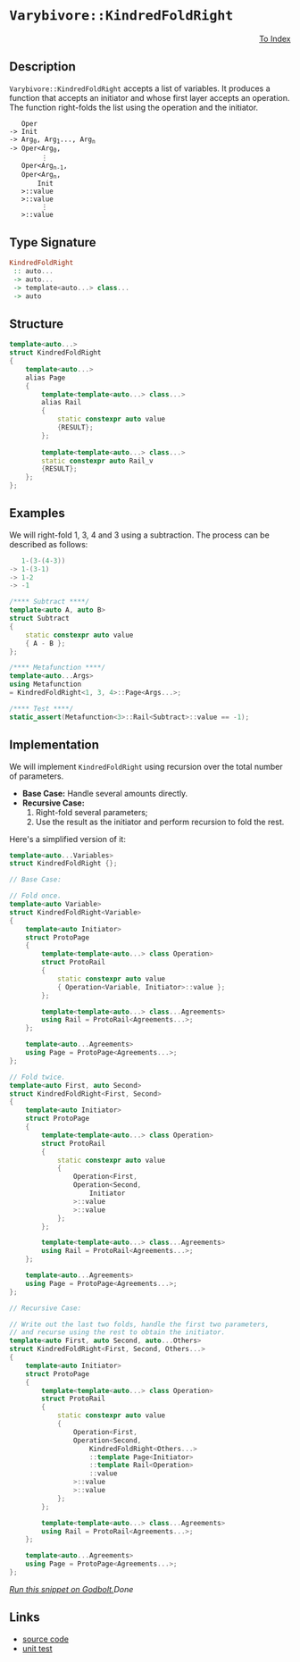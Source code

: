 <!-- Copyright 2024 Feng Mofan
SPDX-License-Identifier: Apache-2.0 -->

# `Varybivore::KindredFoldRight`

<p style='text-align: right;'><a href="../../../facilities/metafunctions.md#varybivore-kindred-fold-right">To Index</a></p>

## Description

`Varybivore::KindredFoldRight` accepts a list of variables.
It produces a function that accepts an initiator and whose first layer accepts an operation.
The function right-folds the list using the operation and the initiator.

<pre><code>   Oper
-> Init
-> Arg<sub>0</sub>, Arg<sub>1</sub>..., Arg<sub>n</sub>
-> Oper&lt;Arg<sub>0</sub>,
        &vellip;
   Oper&lt;Arg<sub>n-1</sub>,
   Oper&lt;Arg<sub>n</sub>,
       Init
   &gt;::value
   &gt;::value
        &vellip;
   &gt;::value</code></pre>

## Type Signature

```Haskell
KindredFoldRight
 :: auto...
 -> auto...
 -> template<auto...> class...
 -> auto
```

## Structure

```C++
template<auto...>
struct KindredFoldRight
{
    template<auto...>
    alias Page
    {
        template<template<auto...> class...>
        alias Rail
        {
            static constexpr auto value
            {RESULT};
        };
        
        template<template<auto...> class...>
        static constexpr auto Rail_v
        {RESULT};
    };
};
```

## Examples

We will right-fold 1, 3, 4 and 3 using a subtraction.
The process can be described as follows:

```C++
   1-(3-(4-3))
-> 1-(3-1)
-> 1-2
-> -1
```

```C++
/**** Subtract ****/
template<auto A, auto B>
struct Subtract
{
    static constexpr auto value
    { A - B };
};

/**** Metafunction ****/
template<auto...Args>
using Metafunction 
= KindredFoldRight<1, 3, 4>::Page<Args...>;

/**** Test ****/
static_assert(Metafunction<3>::Rail<Subtract>::value == -1);
```

## Implementation

We will implement `KindredFoldRight` using recursion over the total number of parameters.

- **Base Case:** Handle several amounts directly.
- **Recursive Case:**
  1. Right-fold several parameters;
  2. Use the result as the initiator and perform recursion to fold the rest.

Here's a simplified version of it:

```C++
template<auto...Variables>
struct KindredFoldRight {};

// Base Case:

// Fold once.
template<auto Variable>
struct KindredFoldRight<Variable>
{
    template<auto Initiator>
    struct ProtoPage
    {
        template<template<auto...> class Operation>
        struct ProtoRail
        {
            static constexpr auto value
            { Operation<Variable, Initiator>::value };
        };

        template<template<auto...> class...Agreements>
        using Rail = ProtoRail<Agreements...>;
    };

    template<auto...Agreements>
    using Page = ProtoPage<Agreements...>;
};

// Fold twice.
template<auto First, auto Second>
struct KindredFoldRight<First, Second>
{
    template<auto Initiator>
    struct ProtoPage
    {
        template<template<auto...> class Operation>
        struct ProtoRail
        {
            static constexpr auto value 
            { 
                Operation<First,
                Operation<Second,
                    Initiator
                >::value
                >::value
            };
        };

        template<template<auto...> class...Agreements>
        using Rail = ProtoRail<Agreements...>;
    };

    template<auto...Agreements>
    using Page = ProtoPage<Agreements...>;
};

// Recursive Case:

// Write out the last two folds, handle the first two parameters,
// and recurse using the rest to obtain the initiator.
template<auto First, auto Second, auto...Others>
struct KindredFoldRight<First, Second, Others...>
{
    template<auto Initiator>
    struct ProtoPage
    {
        template<template<auto...> class Operation>
        struct ProtoRail
        {
            static constexpr auto value
            {
                Operation<First,
                Operation<Second,
                    KindredFoldRight<Others...>
                    ::template Page<Initiator>
                    ::template Rail<Operation>
                    ::value
                >::value
                >::value
            };
        };

        template<template<auto...> class...Agreements>
        using Rail = ProtoRail<Agreements...>;
    };

    template<auto...Agreements>
    using Page = ProtoPage<Agreements...>;
};
```

[*Run this snippet on Godbolt.*](https://godbolt.org/#z:OYLghAFBqd5QCxAYwPYBMCmBRdBLAF1QCcAaPECAMzwBtMA7AQwFtMQByARg9KtQYEAysib0QXACx8BBAKoBnTAAUAHpwAMvAFYTStJg1DIApACYAQuYukl9ZATwDKjdAGFUtAK4sGIAGxcpK4AMngMmAByPgBGmMQSXGakAA6oCoRODB7evgFBaRmOAmER0SxxCVxJtpj2xQxCBEzEBDk%2BfoG19VlNLQSlUbHxickKza3teV3j/YPllaMAlLaoXsTI7BwA9ABU%2BweHR8cH2yYaAIJ7BwDUAJIsKfRsgkwNN4dnl9cnvydfF3OFwImEeBhBJgAzG4mF4iAA6REANRaeCYMXoCih2CB42IXgcNwA0uF0MRMOgAGKedAAJTwwAQBBuJgA7FZWQARKFWS5A7bbG4WJhKG4wpQgIH8wXU2joG4CTbwoEgsFvTBQmFw1A3FHENEYjWQnGXPEE5kkhhkimyukMpmavUG%2BjYqXsoE3T03VVPdWa2FEe4MTJvEiuy5em5mwnKYioIjKJjADURr1s3kXSORn3go1uHN%2B6EB1CI5XGm7IAwKBQ3ADyKXibyy4czWc90eZsfjqFpTDoHrbLPdqcHXtmjmQFYE40wqhSxBuxZuADcxF4U63R5703WG8QmwJHaj0fRSEGQ0RiNiQCBV95MEPuZCM6O2U%2BMwO2wWIdDv3ni6W2IVlWCilhcwDkqCjAEFixqflmXgZEYNy9nQLKQpyNxdkQqG0Jq4GQS8MGAXBz7wW%2BPJSiO3qgr6P5agiiIEZgUGCLBJqbjciHhMAWFJg%2BUKYdhqCJsm%2BEQSxRGgYirpkXyXKUXy3wyjS3oAO54EqKq0bm/rajclJ4MQ4xnkuQiYGgVoth2xKkuSVI0vSjIEJqhnGQQZ7mZZ6Atum8F/npgZ3MGjihlecHUTZwmiRukZ%2BdR2Y6YW%2BZJfRAEyeWlYijW9aNg0LajlFcY4X2eEJWmw6cYVzQTlODAznOC5Lne64suVbY7vBW5erl%2B75dCbkmV13W7nlzbQl5AjoKQw0jV6wUXmG7Vbtet5rrFc1psaN4tRt3UUXJVUVe%2BVFHZ6AW/ql/7aiR2DAdlYESaxMEFYO3HIbh6FCcVPaleJhHQdJZY4odcUKYd/lXYFJZMU9UmvZ6728TFX1YT9MX/ZJgO3YpgLgx%2BykoRZ6wZMuD7iuwp0CjcADq%2BoggqcLeggD5VsyBBqTq/BygoZ4IIY6D0MzD40O56k6ikLSsJgILGTNhMCzc5LICTD5I8LSuYOM3o6qgMTNOEGvhItxDKpcF0MTqg0eYu%2BmTVapk3YitYECzxnWQQ%2BKEpa1oOXKTkOgNRkmTc9vTXWrvxEDvmVYlappfpC2hZeCNRp75po92GPUfFZ00fHeYW%2BlwP3dWo19eNHHVV7nY/bhs1Di%2BI3jppdUNfOtuBrtDdg03m3lweDCucHHk94OvWD5qYfy3nc0%2B/ZtoBy50Iu270cRbPI03n%2BfFidCSdoinG/92229XShf0r3uk/HyfkY7etY8ddta33k/Ward3y1gydy0HQTecLZFydiXLK1ZHoAzYqnSM6tPqCUziVfs0JmLPXXiDPuj5caQwLtDCBWMoG30RkhZG/FUbRX4pjVBOMIb4ypn8X4AIfi7BuNgVQrAngPk%2BPyeh/w6G3CEF4fW%2B5CRcPNlDIs%2BkLiO0DFYDeNkBFCKYA4N0GCW6Tksu3Jq%2Bkv6cR3JmAAtEKTBNDf6Am%2BIcG4ABZGWTAqBeAYA4LIHxTjaRwRIxi8ILjEGAOxIE6trHNDsQ494UoMK2StAvRy9pl5uCCDcSEZ5JCrQxsg7xaCsHmNuAAFS1syURFw1EAH1srxAIBAAJtj7GOMPNCSEq164TUEZ7JRy9sAP3vF9eB%2BiuBLB5BwFYtBOAAFZeB%2BA4FoUgqBOBuGsNYKMawNgCTMJCHgpACCaH6SsAA1iAIZkh4QaAABxmDMAATlOVwIZRzDlcFZKyaQgyOCSF4CwCQGgNCkDGRMqZHBeAKBAB89Z4z%2BmkDgLAGAiAQBrAICkOE5BKBoEeHQeIkRpacFUIc/w%2Bj/CSBuMAZAk4pDwjMLwCkhASB4HQHofgggRBiHYFIGQghFAqHUMC0gugghqX3CkTgPABnDNGRsyZnBaxwlhcyVAVAbgYqxTivFBKbhErMDcCAHgkX0AXOYFZSxeBAq0CsCASBEUpGRWQCgEATVmpAMAKQyQaC0Flv8iAMRhUxHCC0AAnny3g7rmDEE9bWGI2gLJAtWYioitYGC0G9eyrAMQvDABhLQWg/zuC8CwCwQwwBxBxqMqGvAZM00TNnMTEEPryCCDqMK2geAYj7gDR4LAwrPZ4Feem0gZNiAxHSJgTkoJs21qMBslYVADA%2BKRHgTAalcpjNWTS4QohxCMoXSytQwrOX6GzSgWZlh9B1v%2BZAFYqAUgNDTfo8YPkMKmEsNYMw3yu36iwIeiAKw7AFucBAVwUw/BBFCOEIYFQRgFHSJkAQP69CFDAwweYwwqjdA/Y0CYbRPAdD0O%2B6pSG5gAYWMB2wyGINBFmK0WDQGqhvoWZsCQAqOAjM%2BcKn5MrMXYtxfiwl%2ByVUQFwOSrVyyel6pHSsFmTAsAJFfaQHZkhITwlOZCe5GhJBmEkP4d5Qz/CnP0JwZ5pBXkrPhIEfwhzTk3P8Hsy5sn/D0fZT8v5AK1kjtBRCo1ULxVwotVazVqK2CcBaCwZcrJ9FMHushLgpz4RcAOaS/Al5KXUtkHS5d0hV1KHXey3QyRuVMF5emmjdGvm8B%2BWKmFTMpVMblbirKIWwsRY0Kq9VprNUsmWWYXV9ngWGuNagDV8R4WWq6w1kYlXbUXI%2BQ6p1lBXXsr9V6it02A1BpDQ4CtEboJRpjcK%2BNibk2porZmwdWwJn4GVo4ItwrS0q3LR28IIJHkTNrfWr1TaDt6v1O21ZXae1KH7VmowQ7QDtb4OOhQk7p2zorQuhLDKkuyDXWyiZ6Wt3DpvVYPd92X3HtPVkc9l7BLI7vQ%2B%2BIT6tbwDfXURDLgrSEeCFaUjiwQNFCyFTqDDRad4Yww0PokxUN5CI2TzDnOBg4bg%2Bhgj3Pf34ew2UYXPTVjrCozLx5eWGOcDKyx4LvFQvhYOaq7jl4ms6oE%2B1oTmARMjHE487TumwsKdZEM05dzISKeU5III%2BWRW/NsHZ/VIKwWQuhRK3rHmUVoo4L5%2BVLAFDLknMuTXuZxhRZ47FoIEOl1Q6ZfIFLcOdAgASZl7L/LNO0aFdZ0VrnJXStUOHyP0fY/qm1mq/rZr9eQla97jrKBG%2BasD53kYUeUgpEKTH05hS48EEKZXpLdBxsurdR6gNs25%2BBuDaG5bXXI3RtjYdzACak1iB2x2vbv3nukCOwW077Lztwi2Ks671b2X3YbZ6p7LbXsVo%2B7277g6eIObHUmYHU6Z0Gw51eAU96UJBodmVM8N0c9EdjBd0bA0cSdJlMdpxOBthL0d1b1LB70CtH1KVicj0ENMMKd3Axc9B/0pcyNINQMGgmcaCshWd4N2dehRdchxdmCBABdGCRd%2BgqdiNBdKC6cKM5cGVcti9vkVcJ8bgI8o8Vxa8QR69dcSB9d%2BM2sDVjdTcxMaNLcQAzl4RIRIQhkrkXd3kDDWRDMrMJCPd/lAVBMJMQBJAhkZNblWR3lDlJALkuBjkzBLNHlIRxCCtOBDd1DC8SVLDAiPc28Vgu0MhnBJAgA%3D)$Done$

## Links

- [source code](../../../../conceptrodon/varybivore/kindred_fold_right.hpp)
- [unit test](../../../../tests/unit/metafunctions/varybivore/kindred_fold_right.test.hpp)
